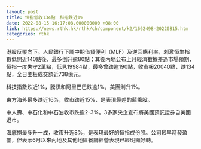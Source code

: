 ```yaml
---
layout: post
title: 恒指低收134點　科指跌近1%
date: 2022-08-15 16:17:08.000000000 +08:00
link: https://news.rthk.hk/rthk/ch/component/k2/1662498-20220815.htm
categories: rthk
---
```


港股反覆向下。人民銀行下調中期借貸便利（MLF）及逆回購利率，刺激恒生指數低開近140點後，最多倒升逾80點；其後內地公布上月經濟數據差過市場預期，恒指一度失守2萬點，低見19984點，最多曾跌逾190點，收市報20040點，跌134點，全日主板成交額近738億元。

科技指數跌近1%，騰訊和阿里巴巴跌逾1%，美團則升1%。

東方海外最多跌近16%，收市跌近15%，是表現最差的藍籌股。

中人壽、中石化和中石油收市跌逾2-3%。3多家央企宣布將美國預託證券自美國退市。

海底撈最多升一成，收市升近8%，是表現最好的恒指成份股。公司較早時發盈警，但表示6月以來內地及其他地區餐廳經營表現已經明顯好轉。
